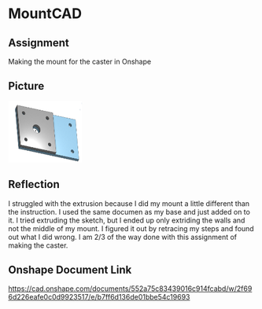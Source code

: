 # MountCAD

## Assignment

Making the mount for the caster in Onshape

## Picture

<img src="images/Mount.jpg" alt="Mount" width="150" height="125">

## Reflection

I struggled with the extrusion because I did my mount a little different than the instruction. I used the same documen as my base and just added on to it. I tried extruding the sketch, but I ended up only extriding the walls and not the middle of my mount. I figured it out by retracing my steps and found out what I did wrong. I am 2/3 of the way done with this assignment of making the caster.

## Onshape Document Link

https://cad.onshape.com/documents/552a75c83439016c914fcabd/w/2f696d226eafe0c0d9923517/e/b7ff6d136de01bbe54c19693
